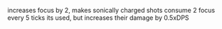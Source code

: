increases focus by 2, makes sonically charged shots consume 2 focus every 5 ticks its used, but increases their damage by 0.5xDPS